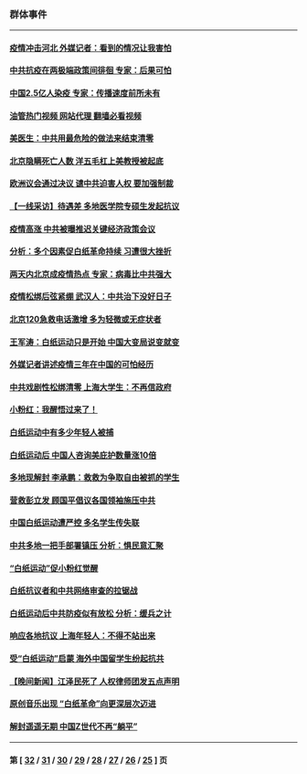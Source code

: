 ### 群体事件
---
#### [疫情冲击河北 外媒记者：看到的情况让我害怕](../../pages/ncid279/n13891260.md?12270445) 
#### [中共抗疫在两极端政策间徘徊 专家：后果可怕](../../pages/ncid279/n13891235.md?12270445) 
#### [中国2.5亿人染疫 专家：传播速度前所未有](../../pages/ncid279/n13890708.md?12270445) 
#### [油管热门视频 网站代理 翻墙必看视频](http://138.2.39.72:81/youtube.html?epic-marker?12270445)
#### [美医生：中共用最危险的做法来结束清零](../../pages/ncid279/n13889983.md?12270445) 
#### [北京隐瞒死亡人数 洋五毛杠上美教授被起底](../../pages/ncid279/n13886904.md?12270445) 
#### [欧洲议会通过决议 谴中共迫害人权 要加强制裁](../../pages/ncid279/n13885670.md?12270445) 
#### [【一线采访】待遇差 多地医学院专硕生发起抗议](../../pages/ncid279/n13883914.md?12270445) 
#### [疫情高涨 中共被曝推迟关键经济政策会议](../../pages/ncid279/n13884170.md?12270445) 
#### [分析：多个因素促白纸革命持续 习遭很大挫折](../../pages/ncid279/n13872455.md?12270445) 
#### [两天内北京成疫情热点 专家：病毒比中共强大](../../pages/ncid279/n13883440.md?12270445) 
#### [疫情松绑后弦紧绷 武汉人：中共治下没好日子](../../pages/ncid279/n13882348.md?12270445) 
#### [北京120急救电话激增 多为轻微或无症状者](../../pages/ncid279/n13882340.md?12270445) 
#### [王军涛：白纸运动只是开始 中国大变局说变就变](../../pages/ncid279/n13882183.md?12270445) 
#### [外媒记者讲述疫情三年在中国的可怕经历](../../pages/ncid279/n13881853.md?12270445) 
#### [中共戏剧性松绑清零 上海大学生：不再信政府](../../pages/ncid279/n13880836.md?12270445) 
#### [小粉红：我醒悟过来了！](../../pages/ncid279/n13881756.md?12270445) 
#### [白纸运动中有多少年轻人被捕](../../pages/ncid279/n13881065.md?12270445) 
#### [白纸运动后 中国人咨询美庇护数量涨10倍](../../pages/ncid279/n13881172.md?12270445) 
#### [多地现解封 李承鹏：救救为争取自由被抓的学生](../../pages/ncid279/n13876918.md?12270445) 
#### [营救彭立发 顾国平倡议各国领袖施压中共](../../pages/ncid279/n13878701.md?12270445) 
#### [中国白纸运动遭严控 多名学生传失联](../../pages/ncid279/n13878652.md?12270445) 
#### [中共多地一把手部署镇压 分析：惧民意汇聚](../../pages/ncid279/n13878085.md?12270445) 
#### [“白纸运动”促小粉红觉醒](../../pages/ncid279/n13877842.md?12270445) 
#### [白纸抗议者和中共网络审查的拉锯战](../../pages/ncid279/n13877688.md?12270445) 
#### [白纸运动后中共防疫似有放松 分析：缓兵之计](../../pages/ncid279/n13877425.md?12270445) 
#### [响应各地抗议 上海年轻人：不得不站出来](../../pages/ncid279/n13876261.md?12270445) 
#### [受“白纸运动”启蒙 海外中国留学生纷起抗共](../../pages/ncid279/n13876919.md?12270445) 
#### [【晚间新闻】江泽民死了 人权律师团发五点声明](../../pages/ncid279/n13876603.md?12270445) 
#### [原创音乐出现 “白纸革命”向更深层次迈进](../../pages/ncid279/n13876509.md?12270445) 
#### [解封遥遥无期 中国Z世代不再“躺平”](../../pages/ncid279/n13876294.md?12270445) 

---
#### 第 [ [32](./32.md?12270445) / [31](./31.md?12270445) / [30](./30.md?12270445) / [29](./29.md?12270445) / [28](./28.md?12270445) / [27](./27.md?12270445) / [26](./26.md?12270445) / [25](./25.md?12270445) ] 页
